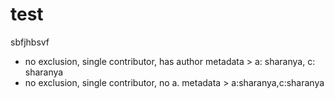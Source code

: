 # test
sbfjhbsvf
   + no exclusion, single contributor, has author metadata > a: sharanya, c: sharanya
   + no exclusion, single contributor, no a. metadata > a:sharanya,c:sharanya
